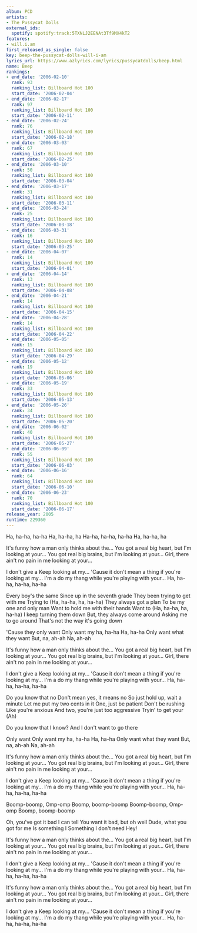 ```yaml
---
album: PCD
artists:
- The Pussycat Dolls
external_ids:
  spotify: spotify:track:5TXNLJ2EENAt3Tf9MX4kT2
features:
- will.i.am
first_released_as_single: false
key: beep-the-pussycat-dolls-will-i-am
lyrics_url: https://www.azlyrics.com/lyrics/pussycatdolls/beep.html
name: Beep
rankings:
- end_date: '2006-02-10'
  rank: 93
  ranking_list: Billboard Hot 100
  start_date: '2006-02-04'
- end_date: '2006-02-17'
  rank: 97
  ranking_list: Billboard Hot 100
  start_date: '2006-02-11'
- end_date: '2006-02-24'
  rank: 76
  ranking_list: Billboard Hot 100
  start_date: '2006-02-18'
- end_date: '2006-03-03'
  rank: 67
  ranking_list: Billboard Hot 100
  start_date: '2006-02-25'
- end_date: '2006-03-10'
  rank: 50
  ranking_list: Billboard Hot 100
  start_date: '2006-03-04'
- end_date: '2006-03-17'
  rank: 31
  ranking_list: Billboard Hot 100
  start_date: '2006-03-11'
- end_date: '2006-03-24'
  rank: 25
  ranking_list: Billboard Hot 100
  start_date: '2006-03-18'
- end_date: '2006-03-31'
  rank: 16
  ranking_list: Billboard Hot 100
  start_date: '2006-03-25'
- end_date: '2006-04-07'
  rank: 14
  ranking_list: Billboard Hot 100
  start_date: '2006-04-01'
- end_date: '2006-04-14'
  rank: 13
  ranking_list: Billboard Hot 100
  start_date: '2006-04-08'
- end_date: '2006-04-21'
  rank: 14
  ranking_list: Billboard Hot 100
  start_date: '2006-04-15'
- end_date: '2006-04-28'
  rank: 14
  ranking_list: Billboard Hot 100
  start_date: '2006-04-22'
- end_date: '2006-05-05'
  rank: 15
  ranking_list: Billboard Hot 100
  start_date: '2006-04-29'
- end_date: '2006-05-12'
  rank: 19
  ranking_list: Billboard Hot 100
  start_date: '2006-05-06'
- end_date: '2006-05-19'
  rank: 33
  ranking_list: Billboard Hot 100
  start_date: '2006-05-13'
- end_date: '2006-05-26'
  rank: 34
  ranking_list: Billboard Hot 100
  start_date: '2006-05-20'
- end_date: '2006-06-02'
  rank: 40
  ranking_list: Billboard Hot 100
  start_date: '2006-05-27'
- end_date: '2006-06-09'
  rank: 55
  ranking_list: Billboard Hot 100
  start_date: '2006-06-03'
- end_date: '2006-06-16'
  rank: 64
  ranking_list: Billboard Hot 100
  start_date: '2006-06-10'
- end_date: '2006-06-23'
  rank: 70
  ranking_list: Billboard Hot 100
  start_date: '2006-06-17'
release_year: 2005
runtime: 229360
---
```

Ha, ha-ha, ha-ha
Ha, ha-ha, ha
Ha-ha, ha-ha, ha-ha
Ha, ha-ha, ha


It's funny how a man only thinks about the...
You got a real big heart, but I'm looking at your...
You got real big brains, but I'm looking at your...
Girl, there ain't no pain in me looking at your...


I don't give a
Keep looking at my...
'Cause it don't mean a thing if you're looking at my...
I'm a do my thang while you're playing with your...
Ha, ha-ha, ha-ha, ha-ha

Every boy's the same
Since up in the seventh grade
They been trying to get with me
Trying to (Ha, ha-ha, ha, ha-ha)
They always got a plan
To be my one and only man
Want to hold me with their hands
Want to (Ha, ha-ha, ha, ha-ha)
I keep turning them down
But, they always come around
Asking me to go around
That's not the way it's going down

'Cause they only want
Only want my ha, ha-ha
Ha, ha-ha
Only want what they want
But, na, ah-ah
Na, ah-ah


It's funny how a man only thinks about the...
You got a real big heart, but I'm looking at your...
You got real big brains, but I'm looking at your...
Girl, there ain't no pain in me looking at your...


I don't give a
Keep looking at my...
'Cause it don't mean a thing if you're looking at my...
I'm a do my thang while you're playing with your...
Ha, ha-ha, ha-ha, ha-ha

Do you know that no
Don't mean yes, it means no
So just hold up, wait a minute
Let me put my two cents in it
One, just be patient
Don't be rushing
Like you're anxious
And two, you're just too aggressive
Tryin' to get your (Ah)

Do you know that I know?
And I don't want to go there

Only want
Only want my ha, ha-ha
Ha, ha-ha
Only want what they want
But, na, ah-ah
Na, ah-ah


It's funny how a man only thinks about the...
You got a real big heart, but I'm looking at your...
You got real big brains, but I'm looking at your...
Girl, there ain't no pain in me looking at your...


I don't give a
Keep looking at my...
'Cause it don't mean a thing if you're looking at my...
I'm a do my thang while you're playing with your...
Ha, ha-ha, ha-ha, ha-ha


Boomp-boomp, Omp-omp
Boomp, boomp-boomp
Boomp-boomp, Omp-omp
Boomp, boomp-boomp



Oh, you've got it bad I can tell
You want it bad, but oh well
Dude, what you got for me
Is something I
Something I don't need
Hey!


It's funny how a man only thinks about the...
You got a real big heart, but I'm looking at your...
You got real big brains, but I'm looking at your...
Girl, there ain't no pain in me looking at your...


I don't give a
Keep looking at my...
'Cause it don't mean a thing if you're looking at my...
I'm a do my thang while you're playing with your...
Ha, ha-ha, ha-ha, ha-ha


It's funny how a man only thinks about the...
You got a real big heart, but I'm looking at your...
You got real big brains, but I'm looking at your...
Girl, there ain't no pain in me looking at your...


I don't give a
Keep looking at my...
'Cause it don't mean a thing if you're looking at my...
I'm a do my thang while you're playing with your...
Ha, ha-ha, ha-ha, ha-ha
